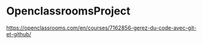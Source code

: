 # OpenclassroomsProject
https://openclassrooms.com/en/courses/7162856-gerez-du-code-avec-git-et-github/
